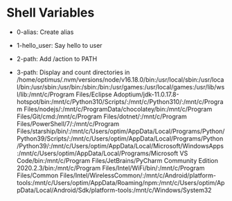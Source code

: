 # Shell Variables
- 0-alias: Create alias
- 1-hello_user: Say hello to user

- 2-path: Add /action to PATH
- 3-path: Display and count directories in /home/optimus/.nvm/versions/node/v16.18.0/bin:/usr/local/sbin:/usr/local/bin:/usr/sbin:/usr/bin:/sbin:/bin:/usr/games:/usr/local/games:/usr/lib/wsl/lib:/mnt/c/Program Files/Eclipse Adoptium/jdk-11.0.17.8-hotspot/bin:/mnt/c/Python310/Scripts/:/mnt/c/Python310/:/mnt/c/Program Files/nodejs/:/mnt/c/ProgramData/chocolatey/bin:/mnt/c/Program Files/Git/cmd:/mnt/c/Program Files/dotnet/:/mnt/c/Program Files/PowerShell/7/:/mnt/c/Program Files/starship/bin/:/mnt/c/Users/optim/AppData/Local/Programs/Python/Python39/Scripts/:/mnt/c/Users/optim/AppData/Local/Programs/Python/Python39/:/mnt/c/Users/optim/AppData/Local/Microsoft/WindowsApps:/mnt/c/Users/optim/AppData/Local/Programs/Microsoft VS Code/bin:/mnt/c/Program Files/JetBrains/PyCharm Community Edition 2020.2.3/bin:/mnt/c/Program Files/Intel/WiFi/bin/:/mnt/c/Program Files/Common Files/Intel/WirelessCommon/:/mnt/c/Android/platform-tools:/mnt/c/Users/optim/AppData/Roaming/npm:/mnt/c/Users/optim/AppData/Local/Android/Sdk/platform-tools:/mnt/c/Windows/System32
